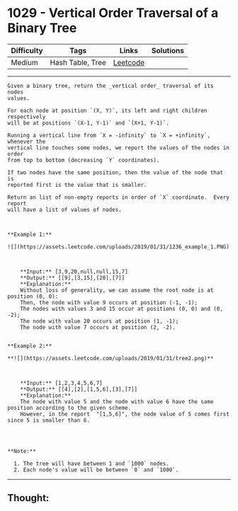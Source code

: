 # 1029 - Vertical Order Traversal of a Binary Tree

Difficulty  | Tags | Links | Solutions
----------- | ---- | ----- | -----
Medium | Hash Table, Tree | [Leetcode](https://leetcode.com/problems/vertical-order-traversal-of-a-binary-tree/description/) |


-----------

```
Given a binary tree, return the _vertical order_ traversal of its nodes
values.

For each node at position `(X, Y)`, its left and right children respectively
will be at positions `(X-1, Y-1)` and `(X+1, Y-1)`.

Running a vertical line from `X = -infinity` to `X = +infinity`, whenever the
vertical line touches some nodes, we report the values of the nodes in order
from top to bottom (decreasing `Y` coordinates).

If two nodes have the same position, then the value of the node that is
reported first is the value that is smaller.

Return an list of non-empty reports in order of `X` coordinate.  Every report
will have a list of values of nodes.



**Example 1:**

![](https://assets.leetcode.com/uploads/2019/01/31/1236_example_1.PNG)

    
    
    **Input:** [3,9,20,null,null,15,7]
    **Output:** [[9],[3,15],[20],[7]]
    **Explanation:**
    Without loss of generality, we can assume the root node is at position (0, 0):
    Then, the node with value 9 occurs at position (-1, -1);
    The nodes with values 3 and 15 occur at positions (0, 0) and (0, -2);
    The node with value 20 occurs at position (1, -1);
    The node with value 7 occurs at position (2, -2).
    

**Example 2:**

**![](https://assets.leetcode.com/uploads/2019/01/31/tree2.png)**

    
    
    **Input:** [1,2,3,4,5,6,7]
    **Output:** [[4],[2],[1,5,6],[3],[7]]
    **Explanation:**
    The node with value 5 and the node with value 6 have the same position according to the given scheme.
    However, in the report  "[1,5,6]", the node value of 5 comes first since 5 is smaller than 6.
    



**Note:**

  1. The tree will have between 1 and `1000` nodes.
  2. Each node's value will be between `0` and `1000`.
```

-----------

## Thought:
